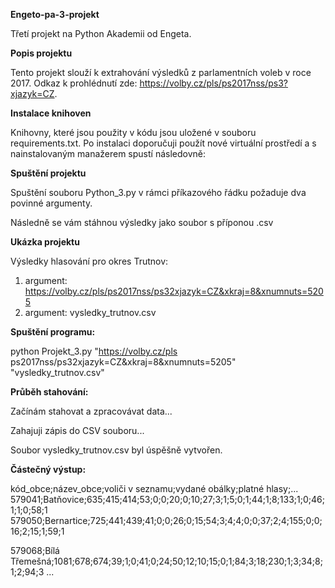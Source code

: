 **Engeto-pa-3-projekt**

Třetí projekt na Python Akademii od Engeta.

**Popis projektu**

Tento projekt slouží k extrahování výsledků z parlamentních voleb v roce 2017. Odkaz k prohlédnutí zde: https://volby.cz/pls/ps2017nss/ps3?xjazyk=CZ.

**Instalace knihoven**

Knihovny, které jsou použity v kódu jsou uložené v souboru requirements.txt. Po instalaci doporučuji použít nové virtuální prostředí a s nainstalovaným manažerem spustí následovně: 

**Spuštění projektu**

Spuštění souboru Python_3.py v rámci příkazového řádku požaduje dva povinné argumenty.

Následně se vám stáhnou výsledky jako soubor s příponou .csv

**Ukázka projektu**

Výsledky hlasování pro okres Trutnov:
1. argument: https://volby.cz/pls/ps2017nss/ps32xjazyk=CZ&xkraj=8&xnumnuts=5205
2. argument: vysledky_trutnov.csv

**Spuštění programu:**

python Projekt_3.py "https://volby.cz/pls ps2017nss/ps32xjazyk=CZ&xkraj=8&xnumnuts=5205" "vysledky_trutnov.csv"

**Průběh stahování:**

Začínám stahovat a zpracovávat data...

Zahajuji zápis do CSV souboru...

Soubor vysledky_trutnov.csv byl úspěšně vytvořen.

**Částečný výstup:**

kód_obce;název_obce;voliči v seznamu;vydané obálky;platné hlasy;...
579041;Batňovice;635;415;414;53;0;0;20;0;10;27;3;1;5;0;1;44;1;8;133;1;0;46;1;1;0;58;1
579050;Bernartice;725;441;439;41;0;0;26;0;15;54;3;4;4;0;0;37;2;4;155;0;0;16;2;15;1;59;1

579068;Bílá Třemešná;1081;678;674;39;1;0;41;0;24;50;12;10;15;0;1;84;3;18;230;1;3;34;8;1;2;94;3
...
